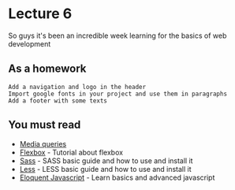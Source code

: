 # Lecture 6

So guys it's been an incredible week learning for the basics of web development

## As a homework

```
Add a navigation and logo in the header
Import google fonts in your project and use them in paragraphs
Add a footer with some texts
```
## You must read

* [Media queries](https://css-tricks.com/snippets/css/media-queries-for-standard-devices/)
* [Flexbox](https://www.w3schools.com/css/css3_flexbox.asp) - Tutorial about flexbox
* [Sass](https://sass-lang.com/guide) - SASS basic guide and how to use and install it
* [Less](http://lesscss.org/) - LESS basic guide and how to use and install it
* [Eloquent Javascript](https://eloquentjavascript.net/) - Learn basics and advanced javascript
